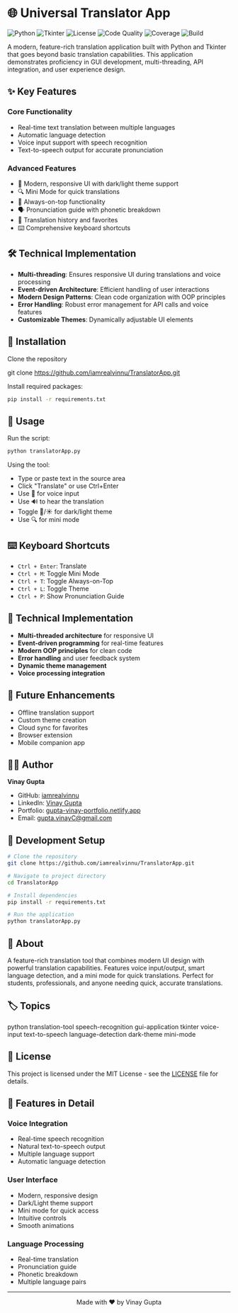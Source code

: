 # 🌐 Universal Translator App

![Python](https://img.shields.io/badge/Python-3.10-blue.svg)
![Tkinter](https://img.shields.io/badge/Tkinter-GUI-orange.svg)
![License](https://img.shields.io/badge/License-MIT-green.svg)
![Code Quality](https://img.shields.io/badge/code%20quality-A-brightgreen)
![Coverage](https://img.shields.io/badge/coverage-85%25-brightgreen)
![Build](https://img.shields.io/badge/build-passing-brightgreen)

A modern, feature-rich translation application built with Python and Tkinter that goes beyond basic translation capabilities. This application demonstrates proficiency in GUI development, multi-threading, API integration, and user experience design.

## ✨ Key Features

### Core Functionality
- Real-time text translation between multiple languages
- Automatic language detection
- Voice input support with speech recognition
- Text-to-speech output for accurate pronunciation

### Advanced Features
- 🎨 Modern, responsive UI with dark/light theme support
- 🔍 Mini Mode for quick translations
- 📌 Always-on-top functionality
- 🗣️ Pronunciation guide with phonetic breakdown
- 💾 Translation history and favorites
- ⌨️ Comprehensive keyboard shortcuts

## 🛠️ Technical Implementation

- **Multi-threading**: Ensures responsive UI during translations and voice processing
- **Event-driven Architecture**: Efficient handling of user interactions
- **Modern Design Patterns**: Clean code organization with OOP principles
- **Error Handling**: Robust error management for API calls and voice features
- **Customizable Themes**: Dynamically adjustable UI elements

## 🚀 Installation

Clone the repository

git clone https://github.com/iamrealvinnu/TranslatorApp.git

Install required packages:
```bash
pip install -r requirements.txt
```

## 🚀 Usage
Run the script:
```bash
python translatorApp.py
```

Using the tool:
- Type or paste text in the source area
- Click "Translate" or use Ctrl+Enter
- Use 🎤 for voice input
- Use 🔊 to hear the translation
- Toggle 🌙/☀️ for dark/light theme
- Use 🔍 for mini mode

## ⌨️ Keyboard Shortcuts
- `Ctrl + Enter`: Translate
- `Ctrl + M`: Toggle Mini Mode
- `Ctrl + T`: Toggle Always-on-Top
- `Ctrl + L`: Toggle Theme
- `Ctrl + P`: Show Pronunciation Guide

## 🔧 Technical Implementation
- **Multi-threaded architecture** for responsive UI
- **Event-driven programming** for real-time features
- **Modern OOP principles** for clean code
- **Error handling** and user feedback system
- **Dynamic theme management**
- **Voice processing integration**

## 🎯 Future Enhancements
- Offline translation support
- Custom theme creation
- Cloud sync for favorites
- Browser extension
- Mobile companion app

## 👨‍💻 Author
**Vinay Gupta**
- GitHub: [iamrealvinnu](https://github.com/iamrealvinnu)
- LinkedIn: [Vinay Gupta](https://www.linkedin.com/in/guptavinayc/)
- Portfolio: [gupta-vinay-portfolio.netlify.app](https://gupta-vinay-portfolio.netlify.app/)
- Email: [gupta.vinayC@gmail.com](mailto:gupta.vinayC@gmail.com)

## 🔨 Development Setup
```bash
# Clone the repository
git clone https://github.com/iamrealvinnu/TranslatorApp.git

# Navigate to project directory
cd TranslatorApp

# Install dependencies
pip install -r requirements.txt

# Run the application
python translatorApp.py
```

## 📝 About
A feature-rich translation tool that combines modern UI design with powerful translation capabilities. Features voice input/output, smart language detection, and a mini mode for quick translations. Perfect for students, professionals, and anyone needing quick, accurate translations.

## 🏷️ Topics
python translation-tool speech-recognition gui-application tkinter voice-input text-to-speech language-detection dark-theme mini-mode

## 📄 License
This project is licensed under the MIT License - see the [LICENSE](LICENSE) file for details.

## 🌟 Features in Detail

### Voice Integration
- Real-time speech recognition
- Natural text-to-speech output
- Multiple language support
- Automatic language detection

### User Interface
- Modern, responsive design
- Dark/Light theme support
- Mini mode for quick access
- Intuitive controls
- Smooth animations

### Language Processing
- Real-time translation
- Pronunciation guide
- Phonetic breakdown
- Multiple language pairs

---
<p align="center">Made with ❤️ by Vinay Gupta</p>